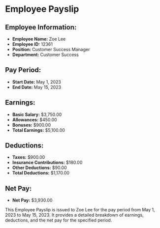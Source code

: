
# Employee Payslip

## Employee Information:
- **Employee Name:** Zoe Lee
- **Employee ID:** 12361
- **Position:** Customer Success Manager
- **Department:** Customer Success

## Pay Period:
- **Start Date:** May 1, 2023
- **End Date:** May 15, 2023

## Earnings:
- **Basic Salary:** $3,750.00
- **Allowances:** $450.00
- **Bonuses:** $900.00
- **Total Earnings:** $5,100.00

## Deductions:
- **Taxes:** $900.00
- **Insurance Contributions:** $180.00
- **Other Deductions:** $90.00
- **Total Deductions:** $1,170.00

## Net Pay:
- **Net Pay:** $3,930.00

This Employee Payslip is issued to Zoe Lee for the pay period from May 1, 2023 to May 15, 2023. It provides a detailed breakdown of earnings, deductions, and the net pay for the specified period.
